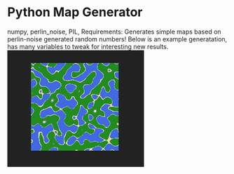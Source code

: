 # Python Map Generator
numpy, perlin_noise, PIL,
Requirements: 
Generates simple maps based on perlin-noise generated random numbers!
Below is an example generatation, has many variables to tweak for interesting new results.
![Example Image](Example.png)
